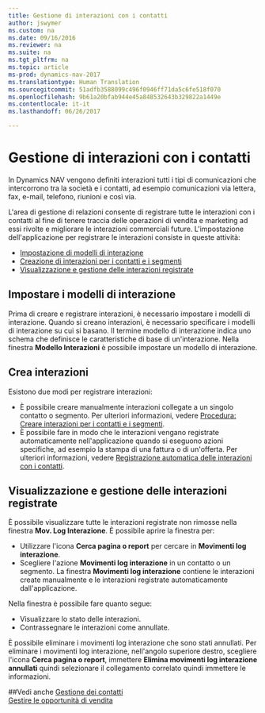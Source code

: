 ```yaml
---
title: Gestione di interazioni con i contatti
author: jswymer
ms.custom: na
ms.date: 09/16/2016
ms.reviewer: na
ms.suite: na
ms.tgt_pltfrm: na
ms.topic: article
ms-prod: dynamics-nav-2017
ms.translationtype: Human Translation
ms.sourcegitcommit: 51adfb3588099c496f0946ff71da5c6fe518f070
ms.openlocfilehash: 9b61a20bfab944e45a848532643b329822a1449e
ms.contentlocale: it-it
ms.lasthandoff: 06/26/2017

---
```

# <a name="managing-interactions-with-contacts"></a>Gestione di interazioni con i contatti
In Dynamics NAV vengono definiti interazioni tutti i tipi di comunicazioni che intercorrono tra la società e i contatti, ad esempio comunicazioni via lettera, fax, e-mail, telefono, riunioni e così via.

L'area di gestione di relazioni consente di registrare tutte le interazioni con i contatti al fine di tenere traccia delle operazioni di vendita e marketing ad essi rivolte e migliorare le interazioni commerciali future. L'impostazione dell'applicazione per registrare le interazioni consiste in queste attività:

* [Impostazione di modelli di interazione](#setting-up-interaction-templates)
* [Creazione di interazioni per i contatti e i segmenti](#creating-interactions-on-contacts-or-segments)
* [Visualizzazione e gestione delle interazioni registrate](#view-and-manage-recorded-interactions)

## <a name="set-up-interaction-templates"></a>Impostare i modelli di interazione
Prima di creare e registrare interazioni, è necessario impostare i modelli di interazione. Quando si creano interazioni, è necessario specificare i modelli di interazione su cui si basano. Il termine modello di interazione indica uno schema che definisce le caratteristiche di base di un'interazione.
Nella finestra **Modello Interazioni** è possibile impostare un modello di interazione.  

## <a name="create-interactions"></a>Crea interazioni
Esistono due modi per registrare interazioni:

* È possibile creare manualmente interazioni collegate a un singolo contatto o segmento. Per ulteriori informazioni, vedere [Procedura: Creare interazioni per i contatti e i segmenti](marketing-how-create-interactions.md).  
* È possibile fare in modo che le interazioni vengano registrate automaticamente nell'applicazione quando si eseguono azioni specifiche, ad esempio la stampa di una fattura o di un'offerta. Per ulteriori informazioni, vedere [Registrazione automatica delle interazioni con i contatti](marketing-auto-record-interactions.md).

## <a name="view-and-manage-recorded-interactions"></a>Visualizzazione e gestione delle interazioni registrate
È possibile visualizzare tutte le interazioni registrate non rimosse nella finestra **Mov. Log Interazione**. È possibile aprire la finestra per:

* Utilizzare l'icona **Cerca pagina o report** per cercare in **Movimenti log interazione**.
* Scegliere l'azione **Movimenti log interazione** in un contatto o un segmento.
La finestra **Movimenti log interazione** contiene le interazioni create manualmente e le interazioni registrate automaticamente dall'applicazione.

Nella finestra è possibile fare quanto segue:

* Visualizzare lo stato delle interazioni.
* Contrassegnare le interazioni come annullate.

È possibile eliminare i movimenti log interazione che sono stati annullati. Per eliminare i movimenti log interazione, nell'angolo superiore destro, scegliere l'icona **Cerca pagina o report**, immettere **Elimina movimenti log interazione annullati** quindi selezionare il collegamento correlato quindi immettere le informazioni.

##<a name="see-also"></a>Vedi anche
[Gestione dei contatti](marketing-contacts.md)  
[Gestire le opportunità di vendita](marketing-manage-sales-opportunities.md)  

